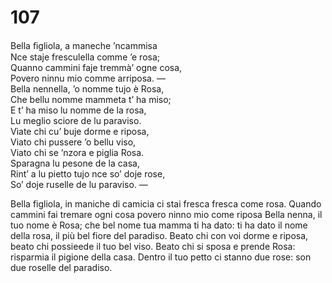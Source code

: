 # 107
  
Bella ﬁgliola, a maneche ’ncammisa  
Nce staje fresculella comme ’e rosa;  
Quanno cammini faje tremmà’ ogne cosa,  
Povero ninnu mio comme arriposa. —  
Bella nennella, ’o nomme tujo è Rosa,  
Che bellu nomme mammeta t’ ha miso;  
E t’ ha miso lu nomme de la rosa,  
Lu meglio sciore de lu paraviso.  
Vìate chi cu’ buje dorme e riposa,  
Viato chi pussere ’o bellu viso,  
Viato chi se ’nzora e piglia Rosa.  
Sparagna lu pesone de la casa,  
Rint’ a lu pietto tujo nce so’ doje rose,  
So’ doje ruselle de lu paraviso. —

Bella figliola, in maniche di camicia
ci stai fresca fresca come rosa.
Quando cammini fai tremare ogni cosa
povero ninno mio come riposa
Bella nenna, il tuo nome è Rosa;
che bel nome tua mamma ti ha dato:
ti ha dato il nome della rosa,
il più bel fiore del paradiso.
Beato chi con voi dorme e riposa,
beato chi possieede il tuo bel viso.
Beato chi si sposa e prende Rosa:
risparmia il pigione della casa.
Dentro il tuo petto ci stanno due rose:
son due roselle del paradiso.
